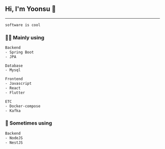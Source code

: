 ## Hi, I'm Yoonsu 👋

---

```html
software is cool
```

### 🧑‍💻 Mainly using
```html
Backend
- Spring Boot
- JPA

Database
- Mysql

Frontend
- Javascript
- React
- Flutter

ETC
- Docker-compose
- Kafka
```

### 👀 Sometimes using
```html
Backend
- NodeJS
- NestJS

